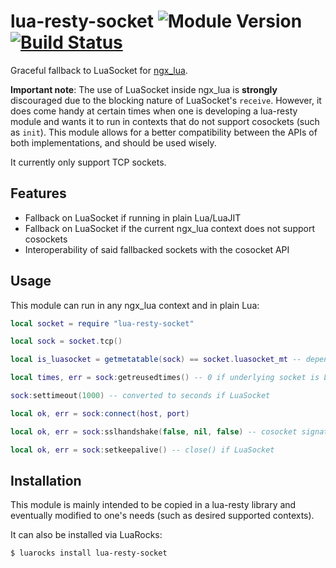 # lua-resty-socket ![Module Version][badge-version-image] [![Build Status][badge-travis-image]][badge-travis-url]

Graceful fallback to LuaSocket for [ngx_lua].

**Important note**: The use of LuaSocket inside ngx_lua is **strongly** discouraged due to the blocking nature of LuaSocket's `receive`. However, it does come handy at certain times when one is developing a lua-resty module and wants it to run in contexts that do not support cosockets (such as `init`). This module allows for a better compatibility between the APIs of both implementations, and should be used wisely.

It currently only support TCP sockets.

## Features

- Fallback on LuaSocket if running in plain Lua/LuaJIT
- Fallback on LuaSocket if the current ngx_lua context does not support cosockets
- Interoperability of said fallbacked sockets with the cosocket API

## Usage

This module can run in any ngx_lua context and in plain Lua:

```lua
local socket = require "lua-resty-socket"

local sock = socket.tcp()

local is_luasocket = getmetatable(sock) == socket.luasocket_mt -- depends on surrounding context

local times, err = sock:getreusedtimes() -- 0 if underlying socket is LuaSocket

sock:settimeout(1000) -- converted to seconds if LuaSocket

local ok, err = sock:connect(host, port)

local ok, err = sock:sslhandshake(false, nil, false) -- cosocket signature, will use LuaSec if LuaSocket

local ok, err = sock:setkeepalive() -- close() if LuaSocket
```

## Installation

This module is mainly intended to be copied in a lua-resty library and eventually modified to one's needs (such as desired supported contexts).

It can also be installed via LuaRocks:

```shell
$ luarocks install lua-resty-socket
```

[ngx_lua]: https://github.com/openresty/lua-nginx-module

[badge-travis-url]: https://travis-ci.org/thibaultCha/lua-resty-socket
[badge-travis-image]: https://travis-ci.org/thibaultCha/lua-resty-socket.svg?branch=master

[badge-version-image]: https://img.shields.io/badge/version-0.0.3-blue.svg?style=flat
